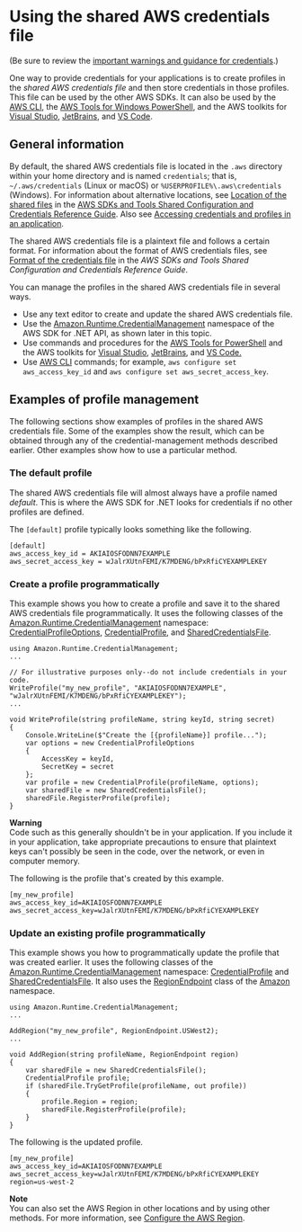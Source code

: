# Using the shared AWS credentials file<a name="creds-file"></a>

\(Be sure to review the [important warnings and guidance for credentials](net-dg-config-creds-warnings-and-guidelines.md)\.\)

One way to provide credentials for your applications is to create profiles in the *shared AWS credentials file* and then store credentials in those profiles\. This file can be used by the other AWS SDKs\. It can also be used by the [AWS CLI](https://docs.aws.amazon.com/cli/latest/userguide/), the [AWS Tools for Windows PowerShell](https://docs.aws.amazon.com/powershell/latest/userguide/), and the AWS toolkits for [Visual Studio](https://docs.aws.amazon.com/AWSToolkitVS/latest/UserGuide/), [JetBrains](https://docs.aws.amazon.com/toolkit-for-jetbrains/latest/userguide/), and [VS Code](https://docs.aws.amazon.com/toolkit-for-vscode/latest/userguide/)\.

## General information<a name="creds-file-general-info"></a>

By default, the shared AWS credentials file is located in the `.aws` directory within your home directory and is named `credentials`; that is, `~/.aws/credentials` \(Linux or macOS\) or `%USERPROFILE%\.aws\credentials` \(Windows\)\. For information about alternative locations, see [Location of the shared files](https://docs.aws.amazon.com/credref/latest/refdocs/file-location.html) in the [AWS SDKs and Tools Shared Configuration and Credentials Reference Guide](https://docs.aws.amazon.com/credref/latest/refdocs/overview.html)\. Also see [Accessing credentials and profiles in an application](creds-locate.md)\.

The shared AWS credentials file is a plaintext file and follows a certain format\. For information about the format of AWS credentials files, see [Format of the credentials file](https://docs.aws.amazon.com/credref/latest/refdocs/file-format.html#file-format-creds) in the *AWS SDKs and Tools Shared Configuration and Credentials Reference Guide*\.

You can manage the profiles in the shared AWS credentials file in several ways\.
+ Use any text editor to create and update the shared AWS credentials file\.
+ Use the [Amazon\.Runtime\.CredentialManagement](https://docs.aws.amazon.com/sdkfornet/v3/apidocs/items/Runtime/NRuntimeCredentialManagement.html) namespace of the AWS SDK for \.NET API, as shown later in this topic\.
+ Use commands and procedures for the [AWS Tools for PowerShell](https://docs.aws.amazon.com/powershell/latest/userguide/specifying-your-aws-credentials.html) and the AWS toolkits for [Visual Studio](https://docs.aws.amazon.com/AWSToolkitVS/latest/UserGuide/credentials.html), [JetBrains](https://docs.aws.amazon.com/toolkit-for-jetbrains/latest/userguide/setup-credentials.html), and [VS Code\.](https://docs.aws.amazon.com/toolkit-for-vscode/latest/userguide/setup-credentials.html)
+ Use [AWS CLI](https://docs.aws.amazon.com/cli/latest/userguide/cli-configure-files.html) commands; for example, `aws configure set aws_access_key_id` and `aws configure set aws_secret_access_key`\.

## Examples of profile management<a name="creds-file-examples"></a>

The following sections show examples of profiles in the shared AWS credentials file\. Some of the examples show the result, which can be obtained through any of the credential\-management methods described earlier\. Other examples show how to use a particular method\.

### The default profile<a name="creds-file-default"></a>

The shared AWS credentials file will almost always have a profile named *default*\. This is where the AWS SDK for \.NET looks for credentials if no other profiles are defined\.

The `[default]` profile typically looks something like the following\.

```
[default]
aws_access_key_id = AKIAIOSFODNN7EXAMPLE
aws_secret_access_key = wJalrXUtnFEMI/K7MDENG/bPxRfiCYEXAMPLEKEY
```

### Create a profile programmatically<a name="creds-file-create-programmatically"></a>

This example shows you how to create a profile and save it to the shared AWS credentials file programmatically\. It uses the following classes of the [Amazon\.Runtime\.CredentialManagement](https://docs.aws.amazon.com/sdkfornet/v3/apidocs/items/Runtime/NRuntimeCredentialManagement.html) namespace: [CredentialProfileOptions](https://docs.aws.amazon.com/sdkfornet/v3/apidocs/items/Runtime/TCredentialProfileOptions.html), [CredentialProfile](https://docs.aws.amazon.com/sdkfornet/v3/apidocs/items/Runtime/TCredentialProfile.html), and [SharedCredentialsFile](https://docs.aws.amazon.com/sdkfornet/v3/apidocs/items/Runtime/TSharedCredentialsFile.html)\.

```
using Amazon.Runtime.CredentialManagement;
...

// For illustrative purposes only--do not include credentials in your code.
WriteProfile("my_new_profile", "AKIAIOSFODNN7EXAMPLE", "wJalrXUtnFEMI/K7MDENG/bPxRfiCYEXAMPLEKEY");
...

void WriteProfile(string profileName, string keyId, string secret)
{
    Console.WriteLine($"Create the [{profileName}] profile...");
    var options = new CredentialProfileOptions
    {
        AccessKey = keyId,
        SecretKey = secret
    };
    var profile = new CredentialProfile(profileName, options);
    var sharedFile = new SharedCredentialsFile();
    sharedFile.RegisterProfile(profile);
}
```

**Warning**  
Code such as this generally shouldn't be in your application\. If you include it in your application, take appropriate precautions to ensure that plaintext keys can't possibly be seen in the code, over the network, or even in computer memory\.

The following is the profile that's created by this example\.

```
[my_new_profile]
aws_access_key_id=AKIAIOSFODNN7EXAMPLE
aws_secret_access_key=wJalrXUtnFEMI/K7MDENG/bPxRfiCYEXAMPLEKEY
```

### Update an existing profile programmatically<a name="creds-file-update-programmatically"></a>

This example shows you how to programmatically update the profile that was created earlier\. It uses the following classes of the [Amazon\.Runtime\.CredentialManagement](https://docs.aws.amazon.com/sdkfornet/v3/apidocs/items/Runtime/NRuntimeCredentialManagement.html) namespace: [CredentialProfile](https://docs.aws.amazon.com/sdkfornet/v3/apidocs/items/Runtime/TCredentialProfile.html) and [SharedCredentialsFile](https://docs.aws.amazon.com/sdkfornet/v3/apidocs/items/Runtime/TSharedCredentialsFile.html)\. It also uses the [RegionEndpoint](https://docs.aws.amazon.com/sdkfornet/v3/apidocs/items/Amazon/TRegionEndpoint.html) class of the [Amazon](https://docs.aws.amazon.com/sdkfornet/v3/apidocs/items/Amazon/N.html) namespace\.

```
using Amazon.Runtime.CredentialManagement;
...

AddRegion("my_new_profile", RegionEndpoint.USWest2);
...

void AddRegion(string profileName, RegionEndpoint region)
{
    var sharedFile = new SharedCredentialsFile();
    CredentialProfile profile;
    if (sharedFile.TryGetProfile(profileName, out profile))
    {
        profile.Region = region;
        sharedFile.RegisterProfile(profile);
    }
}
```

The following is the updated profile\.

```
[my_new_profile]
aws_access_key_id=AKIAIOSFODNN7EXAMPLE
aws_secret_access_key=wJalrXUtnFEMI/K7MDENG/bPxRfiCYEXAMPLEKEY
region=us-west-2
```

**Note**  
You can also set the AWS Region in other locations and by using other methods\. For more information, see [Configure the AWS Region](net-dg-region-selection.md)\.